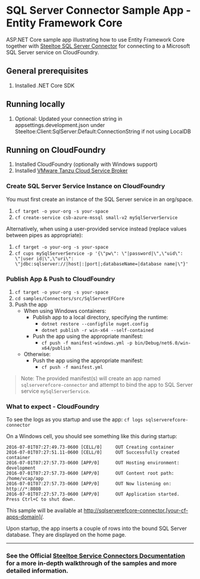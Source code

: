 ﻿# SQL Server Connector Sample App - Entity Framework Core

ASP.NET Core sample app illustrating how to use Entity Framework Core together with [Steeltoe SQL Server Connector](https://docs.steeltoe.io/api/v3/connectors/microsoft-sql-server.html) for connecting to a Microsoft SQL Server service on CloudFoundry.

## General prerequisites

1. Installed .NET Core SDK

## Running locally

1. Optional: Updated your connection string in appsettings.development.json under Steeltoe:Client:SqlServer:Default:ConnectionString if not using LocalDB

## Running on CloudFoundry

1. Installed CloudFoundry (optionally with Windows support)
1. Installed [VMware Tanzu Cloud Service Broker](https://docs.vmware.com/en/Cloud-Service-Broker-for-VMware-Tanzu/index.html)

### Create SQL Server Service Instance on CloudFoundry

You must first create an instance of the SQL Server service in an org/space.

1. `cf target -o your-org -s your-space`
1. `cf create-service csb-azure-mssql small-v2 mySqlServerService`

Alternatively, when using a user-provided service instead (replace values between pipes as appropriate):

1. `cf target -o your-org -s your-space`
1. `cf cups mySqlServerService -p '{\"pw\": \"|password|\",\"uid\": \"|user id|\",\"uri\": \"jdbc:sqlserver://|host|:|port|;databaseName=|database name|\"}'`

### Publish App & Push to CloudFoundry

1. `cf target -o your-org -s your-space`
1. `cd samples/Connectors/src/SqlServerEFCore`
1. Push the app
   - When using Windows containers:
     - Publish app to a local directory, specifying the runtime:
       - `dotnet restore --configfile nuget.config`
       - `dotnet publish -r win-x64 --self-contained`
     - Push the app using the appropriate manifest:
       - `cf push -f manifest-windows.yml -p bin/Debug/net6.0/win-x64/publish`
   - Otherwise:
     - Push the app using the appropriate manifest:
       - `cf push -f manifest.yml`

> Note: The provided manifest(s) will create an app named `sqlserverefcore-connector` and attempt to bind the app to SQL Server service `mySqlServerService`.

### What to expect - CloudFoundry

To see the logs as you startup and use the app: `cf logs sqlserverefcore-connector`

On a Windows cell, you should see something like this during startup:

```text
2016-07-01T07:27:49.73-0600 [CELL/0]     OUT Creating container
2016-07-01T07:27:51.11-0600 [CELL/0]     OUT Successfully created container
2016-07-01T07:27:57.73-0600 [APP/0]      OUT Hosting environment: development
2016-07-01T07:27:57.73-0600 [APP/0]      OUT Content root path:  /home/vcap/app
2016-07-01T07:27:57.73-0600 [APP/0]      OUT Now listening on: http://*:8080
2016-07-01T07:27:57.73-0600 [APP/0]      OUT Application started. Press Ctrl+C to shut down.
```

This sample will be available at <http://sqlserverefcore-connector.[your-cf-apps-domain]/>.

Upon startup, the app inserts a couple of rows into the bound SQL Server database. They are displayed on the home page.

---

### See the Official [Steeltoe Service Connectors Documentation](https://docs.steeltoe.io/api/v3/connectors/) for a more in-depth walkthrough of the samples and more detailed information.
